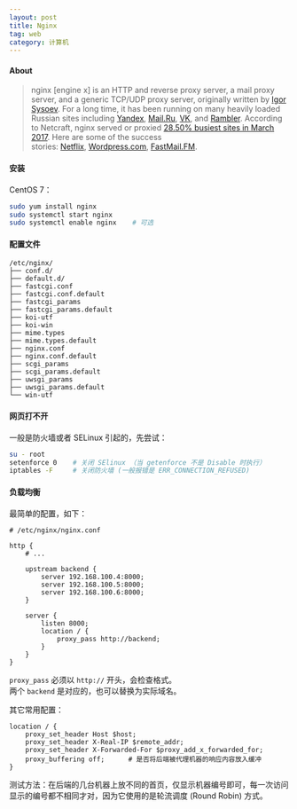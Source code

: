 ```yaml
---
layout: post
title: Nginx
tag: web
category: 计算机
---
```




#### About

>  nginx [engine x] is an HTTP and reverse proxy server, a mail proxy server, and a generic TCP/UDP proxy server, originally written by [Igor Sysoev](http://sysoev.ru/en/). For a long time, it has been running on many heavily loaded Russian sites including [Yandex](http://www.yandex.ru/), [Mail.Ru](http://mail.ru/), [VK](http://vk.com/), and [Rambler](http://www.rambler.ru/). According to Netcraft, nginx served or proxied [28.50% busiest sites in March 2017](https://news.netcraft.com/archives/2017/03/24/march-2017-web-server-survey.html). Here are some of the success stories: [Netflix](https://openconnect.itp.netflix.com/software/), [Wordpress.com](https://www.nginx.com/case-studies/nginx-wordpress-com/), [FastMail.FM](http://blog.fastmail.fm/2007/01/04/webimappop-frontend-proxies-changed-to-nginx/).



#### 安装

CentOS 7：

```sh
sudo yum install nginx
sudo systemctl start nginx
sudo systemctl enable nginx    # 可选
```



#### 配置文件

```
/etc/nginx/
├── conf.d/
├── default.d/
├── fastcgi.conf
├── fastcgi.conf.default
├── fastcgi_params
├── fastcgi_params.default
├── koi-utf
├── koi-win
├── mime.types
├── mime.types.default
├── nginx.conf
├── nginx.conf.default
├── scgi_params
├── scgi_params.default
├── uwsgi_params
├── uwsgi_params.default
└── win-utf
```



#### 网页打不开

一般是防火墙或者 SELinux 引起的，先尝试：

```sh
su - root
setenforce 0    # 关闭 SElinux （当 getenforce 不是 Disable 时执行）
iptables -F     # 关闭防火墙 (一般报错是 ERR_CONNECTION_REFUSED)
```



#### 负载均衡

最简单的配置，如下：

```nginx
# /etc/nginx/nginx.conf

http {
    # ...
  
    upstream backend {
        server 192.168.100.4:8000;
        server 192.168.100.5:8000;
        server 192.168.100.6:8000;
    }

    server {
        listen 8000;
        location / {
            proxy_pass http://backend;
        }
    }
}
```

`proxy_pass` 必须以 `http://` 开头，会检查格式。  
两个 `backend` 是对应的，也可以替换为实际域名。

其它常用配置：

```nginx
location / {
    proxy_set_header Host $host;
    proxy_set_header X-Real-IP $remote_addr;
    proxy_set_header X-Forwarded-For $proxy_add_x_forwarded_for;
    proxy_buffering off;      # 是否将后端被代理机器的响应内容放入缓冲
}
```

测试方法：在后端的几台机器上放不同的首页，仅显示机器编号即可，每一次访问显示的编号都不相同才对，因为它使用的是轮流调度 (Round Robin) 方式。